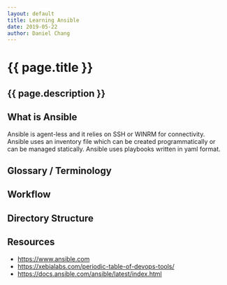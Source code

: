 ```yaml
---
layout: default
title: Learning Ansible
date: 2019-05-22
author: Daniel Chang
---
```


# {{ page.title }}
## {{ page.description }}

## What is Ansible
Ansible is agent-less and it relies on SSH or WINRM for connectivity.
Ansible uses an inventory file which can be created programmatically or can be managed statically.
Ansible uses playbooks written in yaml format.  
## Glossary / Terminology
## Workflow
## Directory Structure
## Resources
* https://www.ansible.com
* https://xebialabs.com/periodic-table-of-devops-tools/
* https://docs.ansible.com/ansible/latest/index.html
